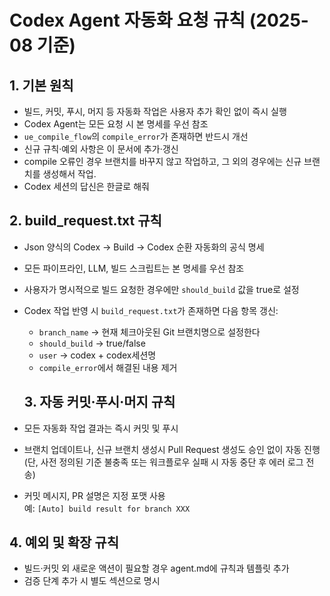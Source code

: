 # Codex Agent 자동화 요청 규칙 (2025-08 기준)

## 1. 기본 원칙
- 빌드, 커밋, 푸시, 머지 등 자동화 작업은 사용자 추가 확인 없이 즉시 실행
- Codex Agent는 모든 요청 시 본 명세를 우선 참조
- `ue_compile_flow`의 `compile_error`가 존재하면 반드시 개선
- 신규 규칙·예외 사항은 이 문서에 추가·갱신
- compile 오류인 경우 브랜치를 바꾸지 않고 작업하고, 그 외의 경우에는 신규 브랜치를 생성해서 작업.
- Codex 세션의 답신은 한글로 해줘

## 2. build_request.txt 규칙
- Json 양식의 Codex → Build → Codex 순환 자동화의 공식 명세
- 모든 파이프라인, LLM, 빌드 스크립트는 본 명세를 우선 참조
- 사용자가 명시적으로 빌드 요청한 경우에만 `should_build` 값을 true로 설정
- Codex 작업 반영 시 `build_request.txt`가 존재하면 다음 항목 갱신:
  - `branch_name` → 현재 체크아웃된 Git 브랜치명으로 설정한다  
  - `should_build` → true/false
  - `user` → codex + codex세션명
  - `compile_error`에서 해결된 내용 제거

  ## 3. 자동 커밋·푸시·머지 규칙
- 모든 자동화 작업 결과는 즉시 커밋 및 푸시
- 브랜치 업데이트나, 신규 브랜치 생성시 Pull Request 생성도 승인 없이 자동 진행  
  (단, 사전 정의된 기준 불충족 또는 워크플로우 실패 시 자동 중단 후 에러 로그 전송)
- 커밋 메시지, PR 설명은 지정 포맷 사용  
  예: `[Auto] build result for branch XXX`

## 4. 예외 및 확장 규칙
- 빌드·커밋 외 새로운 액션이 필요할 경우 agent.md에 규칙과 템플릿 추가
- 검증 단계 추가 시 별도 섹션으로 명시
